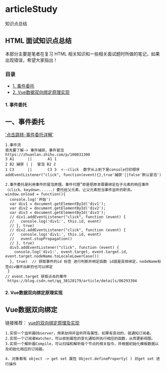 # articleStudy
知识点总结
## HTML 面试知识点总结

本部分主要是笔者在复习 HTML 相关知识和一些相关面试题时所做的笔记，如果出现错误，希望大家指出！

### 目录
* [1. 事件委托](#1-事件委托)
* [2. Vue数据双向绑定原理实现](#2-Vue数据双向绑定)

#### 1. 事件委托
## 一、事件委托
['点击跳转-事件委托详解'](https://segmentfault.com/a/1190000018089355)
``` bush
1.事件流
首先要了解-> 事件捕获，事件冒泡
https://zhuanlan.zhihu.com/p/100831300
3 A1      ||       A1 1
2 B2 捕获 | |  冒泡 B2 2
1 C3      ||       C3 3  <--click  数字从上到下是console打印顺序
addEventListener("click", function(event){},true'捕获'||false'默认冒泡')

2.事件委托是利用事件的冒泡原理。事件代理”即是把原本需要绑定在子元素的响应事件（click、keydown......）委托给父元素，让父元素担当事件监听的职务。
window.onload = function(){
  console.log('开始')
  var div1 = document.getElementById('div1');
  var div2 = document.getElementById('div2');
  var div3 = document.getElementById('div3');
  // div1.addEventListener("click", function (event) {
  //   console.log('div1:', this.id, event)
  // }, true)
  // div2.addEventListener("click", function (event) {
  //   console.log('div1:', this.id, event)
  //   event.stopPropagation()
  // }, true)
  div3.addEventListener("click", function (event) {
    console.log('div1:', event.target, event.target.id, event.target.nodeName.toLocaleLowerCase())
  }, true)  // 获取事件的id 标签 进行判断并绑定函数 id就是具体绑定，nodeName标签div循环出新的也可以绑定
 }
// event.target 获取点击的事件 
 https://blog.csdn.net/qq_38128179/article/details/86293394
```
#### 2. Vue数据双向绑定原理实现
## Vue数据双向绑定
链接推荐：
[vue的双向绑定原理及实现](https://www.cnblogs.com/libin-1/p/6893712.html)
``` bush
1.实现一个监听器Observer，用来劫持并监听所有属性，如果有变动的，就通知订阅者。
2.实现一个订阅者Watcher，可以收到属性的变化通知并执行相应的函数，从而更新视图。
3.实现一个解析器Compile，可以扫描和解析每个节点的相关指令，并根据初始化模板数据以及初始化相应的订阅器。

4. 对象都有 object -> get set 属性 Object.defineProperty( ) 对get set 进行操作
```
